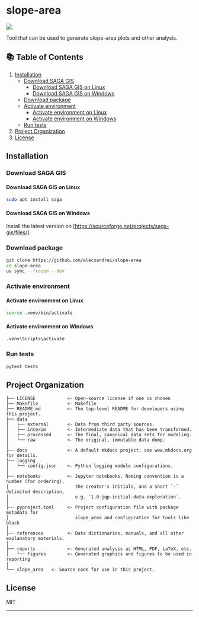 # slope-area

<a target="_blank" href="https://cookiecutter-data-science.drivendata.org/">
    <img src="https://img.shields.io/badge/CCDS-Project%20template-328F97?logo=cookiecutter" />
</a>

Tool that can be used to generate slope-area plots and other analysis.

## 📚 Table of Contents

1. [Installation](#installation)  
   - [Download SAGA GIS](#download-saga-gis)  
     - [Download SAGA GIS on Linux](#download-saga-gis-on-linux)  
     - [Download SAGA GIS on Windows](#download-saga-gis-on-windows)  
   - [Download package](#download-package)  
   - [Activate environment](#activate-environment)  
     - [Activate environment on Linux](#activate-environment-on-linux)  
     - [Activate environment on Windows](#activate-environment-on-windows)  
   - [Run tests](#run-tests)  
2. [Project Organization](#project-organization)  
3. [License](#license)

## Installation

### Download SAGA GIS

#### Download SAGA GIS on Linux

```sh
sudo apt install saga
```

#### Download SAGA GIS on Windows

Install the latest version on [https://sourceforge.net/projects/saga-gis/files/].

### Download package

```sh
git clone https://github.com/alecsandrei/slope-area
cd slope-area
uv sync --frozen --dev
```

### Activate environment

#### Activate environment on Linux

```sh
source .venv/bin/activate
```

#### Activate environment on Windows

```sh
.venv\Scripts\activate
```

### Run tests

```sh
pytest tests
```

## Project Organization

```text
├── LICENSE            <- Open-source license if one is chosen
├── Makefile           <- Makefile
├── README.md          <- The top-level README for developers using this project.
├── data
│   ├── external       <- Data from third party sources.
│   ├── interim        <- Intermediate data that has been transformed.
│   ├── processed      <- The final, canonical data sets for modeling.
│   └── raw            <- The original, immutable data dump.
│
├── docs               <- A default mkdocs project; see www.mkdocs.org for details.
├── logging
│   └── config.json    <- Python logging module configurations.
│
├── notebooks          <- Jupyter notebooks. Naming convention is a number (for ordering),
│                         the creator's initials, and a short `-` delimited description,
│                         e.g. `1.0-jqp-initial-data-exploration`.
│
├── pyproject.toml     <- Project configuration file with package metadata for 
│                         slope_area and configuration for tools like black
│
├── references         <- Data dictionaries, manuals, and all other explanatory materials.
│
├── reports            <- Generated analysis as HTML, PDF, LaTeX, etc.
│   └── figures        <- Generated graphics and figures to be used in reporting
│
└── slope_area   <- Source code for use in this project.
```

## License

MIT

--------

